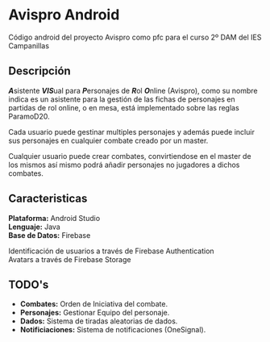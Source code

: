 # Avispro Android

Código android del proyecto Avispro como pfc para el curso 2º DAM del IES Campanillas

## Descripción

***A***sistente ***VIS***ual para ***P***ersonajes de ***R***ol ***O***nline (Avispro), como su nombre indica es un asistente para la gestión de las fichas de personajes en partidas de rol online, o en mesa, está implementado sobre las reglas ParamoD20.

Cada usuario puede gestinar multiples personajes y además puede incluir sus personajes en cualquier combate creado por un master.

Cualquier usuario puede crear combates, convirtiendose en el master de los mismos así mismo podrá añadir personajes no jugadores a dichos combates.

## Caracteristicas

**Plataforma:** Android Studio  
**Lenguaje:** Java  
**Base de Datos:** Firebase  

Identificación de usuarios a través de Firebase Authentication  
Avatars a través de Firebase Storage  

## TODO's

* **Combates:** Orden de Iniciativa del combate.  
* **Personajes:** Gestionar Equipo del personaje.  
* **Dados:** Sistema de tiradas aleatorias de dados.  
* **Notificiaciones:** Sistema de notificaciones (OneSignal).  